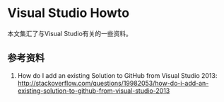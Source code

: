 # Visual Studio Howto #

本文集汇了与Visual Studio有关的一些资料。

## 参考资料 ##

1. How do I add an existing Solution to GitHub from Visual Studio 2013: <http://stackoverflow.com/questions/19982053/how-do-i-add-an-existing-solution-to-github-from-visual-studio-2013>


